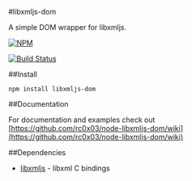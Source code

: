 #libxmljs-dom

A simple DOM wrapper for libxmljs.

[![NPM](https://nodei.co/npm/libxmljs-dom.png)](https://www.npmjs.com/package/libxmljs-dom)

[![Build Status](https://travis-ci.org/rc0x03/node-libxmljs-dom.svg)](https://travis-ci.org/rc0x03/node-libxmljs-dom)

##Install

```
npm install libxmljs-dom
```

##Documentation

For documentation and examples check out [https://github.com/rc0x03/node-libxmljs-dom/wiki](https://github.com/rc0x03/node-libxmljs-dom/wiki)

##Dependencies

- [libxmljs](https://github.com/polotek/libxmljs) - libxml C bindings
